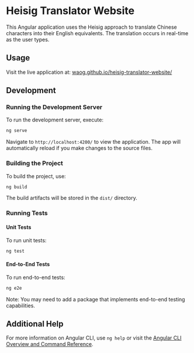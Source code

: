 # Heisig Translator Website

This Angular application uses the Heisig approach to translate Chinese characters into their English equivalents. The translation occurs in real-time as the user types.

## Usage

Visit the live application at: [waog.github.io/heisig-translator-website/](https://waog.github.io/heisig-translator-website/)

## Development

### Running the Development Server

To run the development server, execute:

```bash
ng serve
```

Navigate to `http://localhost:4200/` to view the application. The app will automatically reload if you make changes to the source files.

### Building the Project

To build the project, use:

```bash
ng build
```

The build artifacts will be stored in the `dist/` directory.

### Running Tests

#### Unit Tests

To run unit tests:

```bash
ng test
```

#### End-to-End Tests

To run end-to-end tests:

```bash
ng e2e
```

Note: You may need to add a package that implements end-to-end testing capabilities.

## Additional Help

For more information on Angular CLI, use `ng help` or visit the [Angular CLI Overview and Command Reference](https://angular.dev/tools/cli).
